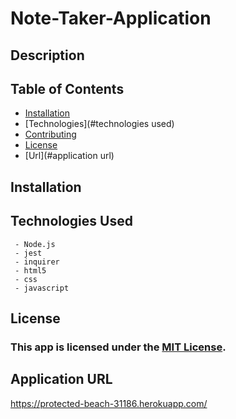 # Note-Taker-Application
## Description
  
## Table of Contents
 * [Installation](#installation)
 * [Technologies](#technologies used)
 * [Contributing](#contributing)
 * [License](#license)
 * [Url](#application url)

## Installation


## Technologies Used
     - Node.js
     - jest
     - inquirer
     - html5
     - css
     - javascript

## License
### This app is licensed under the [MIT License](LICENSE).

## Application URL

https://protected-beach-31186.herokuapp.com/
